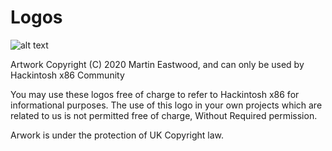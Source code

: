 # Logos

![alt text](https://i.imgur.com/RsQRjfy.png)

Artwork Copyright (C) 2020 Martin Eastwood, and can only be used by Hackintosh x86 Community

You may use these logos free of charge to refer to Hackintosh x86 for informational purposes. The use of this logo in your own projects which are related to us is not permitted free of charge, Without Required permission. 


Arwork is under the protection of UK Copyright law.
